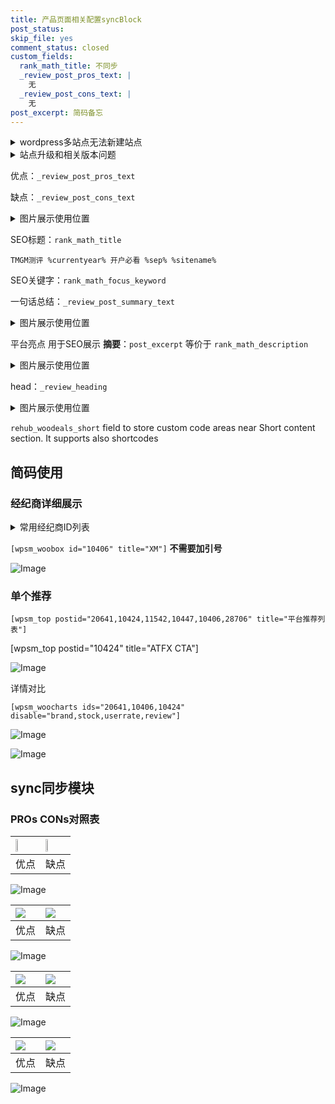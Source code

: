 ```yaml
---
title: 产品页面相关配置syncBlock
post_status: 
skip_file: yes
comment_status: closed
custom_fields:
  rank_math_title: 不同步
  _review_post_pros_text: |
    无
  _review_post_cons_text: |
    无
post_excerpt: 简码备忘
---
```

<details><summary>wordpress多站点无法新建站点</summary>

<li>和报错需要清理cookies一样的原因</li>
<li>wp-config.php里面<code>define( 'SUBDOMAIN_INSTALL', false );//子域名安装</code></li>
<li>新建子站点是用<code>define( 'SUBDOMAIN_INSTALL', true);//子域名安装</code> 完成以后，改成<code>false</code></li>
</details>

<details><summary>站点升级和相关版本问题</summary>

<p>wordpress：5.9.9
woocommerce：7.5.1
出现问题的地方：主题选项里面>><strong>Product layout >>compact style</strong></p>
<p>如何出现没有用过的字段 导致无法保存。先导出配置 然后进行修改，后面再次恢复即可。</p>
<p>出现部分字段无法显示时，需要返回默认布局后，对产品进行保存就好了。</p>
<p></p>
</details>

优点：`_review_post_pros_text`

缺点：`_review_post_cons_text`

<details><summary>图片展示使用位置</summary>

<img src="https://prod-files-secure.s3.us-west-2.amazonaws.com/39ed1227-6d7d-4570-be36-9ccd4a2c4241/f51d3d83-55d4-4bdf-9604-f37ec77ab556/Untitled.png?X-Amz-Algorithm=AWS4-HMAC-SHA256&X-Amz-Content-Sha256=UNSIGNED-PAYLOAD&X-Amz-Credential=ASIAZI2LB4663NKH7IAM%2F20250707%2Fus-west-2%2Fs3%2Faws4_request&X-Amz-Date=20250707T045516Z&X-Amz-Expires=3600&X-Amz-Security-Token=IQoJb3JpZ2luX2VjEGUaCXVzLXdlc3QtMiJHMEUCICmw9csYwe4ElUJKjVqNhDukZRoOcx3RzxhDMl8A0aRMAiEAqFMicbvpwENdE8TbxhJQUaknuG%2FCw8XijkiMJLs7nscq%2FwMIbhAAGgw2Mzc0MjMxODM4MDUiDKbwQn03AWInnVe8gyrcA7B2cTOZlf3EobYaVisZwKMT9HLmyUEtVExaP2dxsUfcovm4n5tgThEzQEon%2Bh%2BXrfDdbyOQG1eCTG3shUe6lcNlx1pdAYwOssC7Ii3iIOiXW3xlquCxJ7NEAcnv1I52zHXpqnhGlkA4G%2BxoMPlr4QVzYZ5UJQmOeikvm2cEciVgriuBDpc6yEHTNWO9T%2FZg3uhvvSdNIprhEu1XZ2DQlPox6hwhx6A02nWgvrjWJ6clN%2B22VOtu%2B5cMNRdiApWaz0DRYN7FYi6oNaFl0YM2Uo95zX9AHtjFmnvDdQMXnHxsgJsOVA38jnMeuaRD7%2FMJ2GQKwQxW%2Fcd3tFN0sx%2FsrYDVlZigcKAfr9glW9SG%2B6tMwN2fMFHRE5smqYNoWcWWJsQxu6IEz1DVLf8JUYktsd23Ny6H%2B9wJDp6qHfOZtKHY9SkGYw%2FZwbcVQUDqZTKH3Cqp3qLH9mTT9gozxgjD0QrTT4DcBWjvLiHPLhG7ELOkU%2FGxQ8XGnXKkrKOeip094lVYbvupbn73VMZnEcvr5N1N9t5WY0xIuAAch6zKO3jQTLK9R%2FCX4D19UnNyx3EL67oFJSXNMpHWRlvbJ8KSxxmO7O4MXFuMSHp%2F7AuhISvB%2BNrkhaTvvEg2sC4CMPibrcMGOqUBgH1IrrWd0MQlkW8dqc4iSLaMBEfo3P7JaMGJBS%2FDFpDdQCcxYzUCXIbUqO0%2FKVwtnH7V66VZ%2FYKXjiGHHcmzffMZMBgrvCk3hmZdvb7i4KdOxHY72ABmF%2FC5fwZzUPW7RKJ03I1LnmTanu9hPyruQmfK15puunuUowFP5d8OShjJS0Cz92rFhsp3Niy7EHwzIy6C7oiTzZsHKKk1vzCCbCLilFcW&X-Amz-Signature=841d1b395a37ffbeaabd9122f433500d8d1747069849e4f066f4f0b9ad85dc42&X-Amz-SignedHeaders=host&x-amz-checksum-mode=ENABLED&x-id=GetObject" alt="Image">
</details>

SEO标题：`rank_math_title`

`TMGM测评 %currentyear% 开户必看 %sep% %sitename%`

SEO关键字：`rank_math_focus_keyword`

一句话总结：`_review_post_summary_text`

<details><summary>图片展示使用位置</summary>

<img src="https://prod-files-secure.s3.us-west-2.amazonaws.com/39ed1227-6d7d-4570-be36-9ccd4a2c4241/4b96a922-296c-4f4e-8630-d1c870cbce01/Untitled.png?X-Amz-Algorithm=AWS4-HMAC-SHA256&X-Amz-Content-Sha256=UNSIGNED-PAYLOAD&X-Amz-Credential=ASIAZI2LB46676ER72LG%2F20250707%2Fus-west-2%2Fs3%2Faws4_request&X-Amz-Date=20250707T045516Z&X-Amz-Expires=3600&X-Amz-Security-Token=IQoJb3JpZ2luX2VjEGUaCXVzLXdlc3QtMiJHMEUCIQDUdCKkKmel18PDGcQHM9Of0rIj3KEfcXOc96TS4UjTIgIgUV%2BsBHToF6af9BsztUrN%2B6qzJbC1hXLby3ZXN5%2B0RUcq%2FwMIbRAAGgw2Mzc0MjMxODM4MDUiDPhpofB97aCaRIbNUSrcA0EkYpHR%2FU9MaH9DL%2BPdrSTFXX6qRf8SEM5q2HIxPO6fs07BlWgpiaI00phTPt3LdJNK%2BKxLnE5FhPn2Tq1cyqgwvvvnju%2BFVE7smsWbE9awWX1QcmiEqvPN3riDRjNy9Q5M5uZiKjCDqMixSLx7f9FWZEZSQLdgDc10IfExu%2BhGcbzYKMFfZJWYCCg7YzqIN3lMPydh%2FBCQTWmQfcavrJDLHRgEUSv8oZo%2F3bfuQ6ifXPpdGkQPtAfbB3LiYobA%2F1Q2ALTjxNv9OeyC6EHvjz3TL2atxfOSE%2FlAy3A2neWxP8orqG5vUDHtTqwzXiaRMBtbJaoqMSm8O6wgfaks%2BJgCBQdFjXAmf3EVe54mcOZESUG9K17F%2Byy3MqMCeWHti0kSVhdmysTzENGsz%2BfN1GdI0XisCMj%2Bdbsm21hhdMmmnKdh4kklCFt8sr%2B0zjIsrbFJmXfsnFZnPfSz2HdgkshdVneOLniFoIPlzvmbQLvHUIwb%2FHEW7lijus25XoyKbc7jCIv0WPLcoPQZkh%2F6B270IdmYN8Vtu4fXi09%2B1u2XFnh4x92WI04LGV0tX%2FkPpecqHNbZF0PdFUmoMP%2B7O5wgNmG2GhBwqCiYIK151d1IUUYgXzwfaqS2uMt0ML2WrcMGOqUB0FOR0mmyjoBFAmQsBdxkSNV7%2BaHhZkAYGKulyo8GQQb2xTq1R8w8cfJDMvv%2BgZT%2BxKJHYwpTEpALSJIxXyMv5WeVD59jXPxc3GC4oeaE6OEpQ%2BKNhqUaW1prncL4juSsdpjzhRZEajsUaC%2FbxDCH7aWISsHx1HVFNLmojnavdRwHFypsgt7u%2F3i3ABYINIXkB%2BUM7wN54d7vdOJLzf756XZ5dUOJ&X-Amz-Signature=e77d48b656274dcc882c06bbabbe4650ea53eeed6f99758d45933e07870b1f50&X-Amz-SignedHeaders=host&x-amz-checksum-mode=ENABLED&x-id=GetObject" alt="Image">
</details>

平台亮点 用于SEO展示 **摘要**：`post_excerpt`  等价于 `rank_math_description`

<details><summary>图片展示使用位置</summary>

<img src="https://prod-files-secure.s3.us-west-2.amazonaws.com/39ed1227-6d7d-4570-be36-9ccd4a2c4241/1ee11f63-b60a-4dfe-a7a7-d58ff23b5d88/Untitled.png?X-Amz-Algorithm=AWS4-HMAC-SHA256&X-Amz-Content-Sha256=UNSIGNED-PAYLOAD&X-Amz-Credential=ASIAZI2LB46664AC4XNC%2F20250707%2Fus-west-2%2Fs3%2Faws4_request&X-Amz-Date=20250707T045517Z&X-Amz-Expires=3600&X-Amz-Security-Token=IQoJb3JpZ2luX2VjEGQaCXVzLXdlc3QtMiJHMEUCIQCbXaEcC%2BALjgcUYc09JQfhcvpYwD8g6iQiGIrln46iRQIgcNQKWxvnMW7nqrkBsKSDGT18OKUhyHJEZb2%2B8f%2FM2yUq%2FwMIbRAAGgw2Mzc0MjMxODM4MDUiDIXraXAQePMQEbdzsircA5hSWK1sXOcaF8gReFu4DjVUL4wW8sjDpny%2FpDJmsVZLteWvcTW3IJ2TLUEh4R0p1tJOhRtcK0FCIDEGaEu346JT5G5W9jRxyAXN0kFRBcapjyAlzPffxqUG%2B2veUvBkF8THC3t%2B64bTSe%2Bt4axWcGD2JHAnHVHnEmUAkip32NcuDTLwQyP7dw3rbC67b%2BuV7Hnsc3SCpajAqroHyPHronrPm1VPzsRdMSpneOGRkqIC4dKHKU42hwASYEBubO48o%2BYh9Z2pFLR13c89%2Bwe5edBZfvl%2Fiv8EMmoy5ARapEoteLH9gAqJvlsk3q5dJpG5STI6RTFbU7Pa1EZmnJ77rsgr7qtIz9NOIdISTOSTC15f5nIEkoRDNRjV418rM22b3Oz8Wd29qOdifAQ1va6JjWQycwhFxHeKVr%2BYkNhSrdsPBr0XfTeM5Jx7%2BGD18Ip5AqXON3GD8oUuBnt9aTd0pKOD%2Fn7oXHLqKnq0txPk%2BithgcZc7s8f%2BKlr6t6p2FN6CrD5dIa1aFI3DNrgZyPXAOSprJgW%2FrZe83M3iouc8jziM7AlOzWVibcqLc3xGcc6yg8ZIyMIZA2Cjgm%2BVmbIZlcN4bW2ffSqtjnMabfciikr2OCENaiJVdOWcsdvMPOOrcMGOqUBxb4JmRQNUdECyowaxW9e0Eh7ENK0SwOPtt%2BgSgNPDidn1MLZ1Rr6hH6N2graG2ENmk1EngNsbTw5hGI71n0h0huDdYEXw8PeyCpGVvp%2BZ7yFK2hDjRxV%2BOX%2F0wfDeC2n2AUHifuSslnizRIm1My%2FWuYjcIKnHziYVI0f0ufcvXGnwpjLAUvVBTaWfCtTtvF8h4HNWA3hTQ03z%2BsPkUpU5FIUe5I%2B&X-Amz-Signature=f1b84fd48852a93114817a4ca1451f9132a3a617d3c8429d811e7a331e845c1a&X-Amz-SignedHeaders=host&x-amz-checksum-mode=ENABLED&x-id=GetObject" alt="Image">
<img src="https://prod-files-secure.s3.us-west-2.amazonaws.com/39ed1227-6d7d-4570-be36-9ccd4a2c4241/ad4118b5-78d8-4fbe-801e-3b29b5d99c01/Untitled.png?X-Amz-Algorithm=AWS4-HMAC-SHA256&X-Amz-Content-Sha256=UNSIGNED-PAYLOAD&X-Amz-Credential=ASIAZI2LB46664AC4XNC%2F20250707%2Fus-west-2%2Fs3%2Faws4_request&X-Amz-Date=20250707T045517Z&X-Amz-Expires=3600&X-Amz-Security-Token=IQoJb3JpZ2luX2VjEGQaCXVzLXdlc3QtMiJHMEUCIQCbXaEcC%2BALjgcUYc09JQfhcvpYwD8g6iQiGIrln46iRQIgcNQKWxvnMW7nqrkBsKSDGT18OKUhyHJEZb2%2B8f%2FM2yUq%2FwMIbRAAGgw2Mzc0MjMxODM4MDUiDIXraXAQePMQEbdzsircA5hSWK1sXOcaF8gReFu4DjVUL4wW8sjDpny%2FpDJmsVZLteWvcTW3IJ2TLUEh4R0p1tJOhRtcK0FCIDEGaEu346JT5G5W9jRxyAXN0kFRBcapjyAlzPffxqUG%2B2veUvBkF8THC3t%2B64bTSe%2Bt4axWcGD2JHAnHVHnEmUAkip32NcuDTLwQyP7dw3rbC67b%2BuV7Hnsc3SCpajAqroHyPHronrPm1VPzsRdMSpneOGRkqIC4dKHKU42hwASYEBubO48o%2BYh9Z2pFLR13c89%2Bwe5edBZfvl%2Fiv8EMmoy5ARapEoteLH9gAqJvlsk3q5dJpG5STI6RTFbU7Pa1EZmnJ77rsgr7qtIz9NOIdISTOSTC15f5nIEkoRDNRjV418rM22b3Oz8Wd29qOdifAQ1va6JjWQycwhFxHeKVr%2BYkNhSrdsPBr0XfTeM5Jx7%2BGD18Ip5AqXON3GD8oUuBnt9aTd0pKOD%2Fn7oXHLqKnq0txPk%2BithgcZc7s8f%2BKlr6t6p2FN6CrD5dIa1aFI3DNrgZyPXAOSprJgW%2FrZe83M3iouc8jziM7AlOzWVibcqLc3xGcc6yg8ZIyMIZA2Cjgm%2BVmbIZlcN4bW2ffSqtjnMabfciikr2OCENaiJVdOWcsdvMPOOrcMGOqUBxb4JmRQNUdECyowaxW9e0Eh7ENK0SwOPtt%2BgSgNPDidn1MLZ1Rr6hH6N2graG2ENmk1EngNsbTw5hGI71n0h0huDdYEXw8PeyCpGVvp%2BZ7yFK2hDjRxV%2BOX%2F0wfDeC2n2AUHifuSslnizRIm1My%2FWuYjcIKnHziYVI0f0ufcvXGnwpjLAUvVBTaWfCtTtvF8h4HNWA3hTQ03z%2BsPkUpU5FIUe5I%2B&X-Amz-Signature=4fe345758b3a43c4b81229558d2fec065f7cbcb8bd81ca58b13907b45c0f57ce&X-Amz-SignedHeaders=host&x-amz-checksum-mode=ENABLED&x-id=GetObject" alt="Image">
<img src="https://prod-files-secure.s3.us-west-2.amazonaws.com/39ed1227-6d7d-4570-be36-9ccd4a2c4241/a38cf7c9-a79c-4b64-9e94-13589fe0758b/Untitled.png?X-Amz-Algorithm=AWS4-HMAC-SHA256&X-Amz-Content-Sha256=UNSIGNED-PAYLOAD&X-Amz-Credential=ASIAZI2LB46664AC4XNC%2F20250707%2Fus-west-2%2Fs3%2Faws4_request&X-Amz-Date=20250707T045517Z&X-Amz-Expires=3600&X-Amz-Security-Token=IQoJb3JpZ2luX2VjEGQaCXVzLXdlc3QtMiJHMEUCIQCbXaEcC%2BALjgcUYc09JQfhcvpYwD8g6iQiGIrln46iRQIgcNQKWxvnMW7nqrkBsKSDGT18OKUhyHJEZb2%2B8f%2FM2yUq%2FwMIbRAAGgw2Mzc0MjMxODM4MDUiDIXraXAQePMQEbdzsircA5hSWK1sXOcaF8gReFu4DjVUL4wW8sjDpny%2FpDJmsVZLteWvcTW3IJ2TLUEh4R0p1tJOhRtcK0FCIDEGaEu346JT5G5W9jRxyAXN0kFRBcapjyAlzPffxqUG%2B2veUvBkF8THC3t%2B64bTSe%2Bt4axWcGD2JHAnHVHnEmUAkip32NcuDTLwQyP7dw3rbC67b%2BuV7Hnsc3SCpajAqroHyPHronrPm1VPzsRdMSpneOGRkqIC4dKHKU42hwASYEBubO48o%2BYh9Z2pFLR13c89%2Bwe5edBZfvl%2Fiv8EMmoy5ARapEoteLH9gAqJvlsk3q5dJpG5STI6RTFbU7Pa1EZmnJ77rsgr7qtIz9NOIdISTOSTC15f5nIEkoRDNRjV418rM22b3Oz8Wd29qOdifAQ1va6JjWQycwhFxHeKVr%2BYkNhSrdsPBr0XfTeM5Jx7%2BGD18Ip5AqXON3GD8oUuBnt9aTd0pKOD%2Fn7oXHLqKnq0txPk%2BithgcZc7s8f%2BKlr6t6p2FN6CrD5dIa1aFI3DNrgZyPXAOSprJgW%2FrZe83M3iouc8jziM7AlOzWVibcqLc3xGcc6yg8ZIyMIZA2Cjgm%2BVmbIZlcN4bW2ffSqtjnMabfciikr2OCENaiJVdOWcsdvMPOOrcMGOqUBxb4JmRQNUdECyowaxW9e0Eh7ENK0SwOPtt%2BgSgNPDidn1MLZ1Rr6hH6N2graG2ENmk1EngNsbTw5hGI71n0h0huDdYEXw8PeyCpGVvp%2BZ7yFK2hDjRxV%2BOX%2F0wfDeC2n2AUHifuSslnizRIm1My%2FWuYjcIKnHziYVI0f0ufcvXGnwpjLAUvVBTaWfCtTtvF8h4HNWA3hTQ03z%2BsPkUpU5FIUe5I%2B&X-Amz-Signature=4d8910c080691b7e8f5dbbd6305cc118f554ad66d0d53efce03ec1c6d060867c&X-Amz-SignedHeaders=host&x-amz-checksum-mode=ENABLED&x-id=GetObject" alt="Image">
<img src="https://prod-files-secure.s3.us-west-2.amazonaws.com/39ed1227-6d7d-4570-be36-9ccd4a2c4241/7da6fc1e-d2ac-42ae-8c75-cb5749aa18f6/Untitled.png?X-Amz-Algorithm=AWS4-HMAC-SHA256&X-Amz-Content-Sha256=UNSIGNED-PAYLOAD&X-Amz-Credential=ASIAZI2LB46664AC4XNC%2F20250707%2Fus-west-2%2Fs3%2Faws4_request&X-Amz-Date=20250707T045517Z&X-Amz-Expires=3600&X-Amz-Security-Token=IQoJb3JpZ2luX2VjEGQaCXVzLXdlc3QtMiJHMEUCIQCbXaEcC%2BALjgcUYc09JQfhcvpYwD8g6iQiGIrln46iRQIgcNQKWxvnMW7nqrkBsKSDGT18OKUhyHJEZb2%2B8f%2FM2yUq%2FwMIbRAAGgw2Mzc0MjMxODM4MDUiDIXraXAQePMQEbdzsircA5hSWK1sXOcaF8gReFu4DjVUL4wW8sjDpny%2FpDJmsVZLteWvcTW3IJ2TLUEh4R0p1tJOhRtcK0FCIDEGaEu346JT5G5W9jRxyAXN0kFRBcapjyAlzPffxqUG%2B2veUvBkF8THC3t%2B64bTSe%2Bt4axWcGD2JHAnHVHnEmUAkip32NcuDTLwQyP7dw3rbC67b%2BuV7Hnsc3SCpajAqroHyPHronrPm1VPzsRdMSpneOGRkqIC4dKHKU42hwASYEBubO48o%2BYh9Z2pFLR13c89%2Bwe5edBZfvl%2Fiv8EMmoy5ARapEoteLH9gAqJvlsk3q5dJpG5STI6RTFbU7Pa1EZmnJ77rsgr7qtIz9NOIdISTOSTC15f5nIEkoRDNRjV418rM22b3Oz8Wd29qOdifAQ1va6JjWQycwhFxHeKVr%2BYkNhSrdsPBr0XfTeM5Jx7%2BGD18Ip5AqXON3GD8oUuBnt9aTd0pKOD%2Fn7oXHLqKnq0txPk%2BithgcZc7s8f%2BKlr6t6p2FN6CrD5dIa1aFI3DNrgZyPXAOSprJgW%2FrZe83M3iouc8jziM7AlOzWVibcqLc3xGcc6yg8ZIyMIZA2Cjgm%2BVmbIZlcN4bW2ffSqtjnMabfciikr2OCENaiJVdOWcsdvMPOOrcMGOqUBxb4JmRQNUdECyowaxW9e0Eh7ENK0SwOPtt%2BgSgNPDidn1MLZ1Rr6hH6N2graG2ENmk1EngNsbTw5hGI71n0h0huDdYEXw8PeyCpGVvp%2BZ7yFK2hDjRxV%2BOX%2F0wfDeC2n2AUHifuSslnizRIm1My%2FWuYjcIKnHziYVI0f0ufcvXGnwpjLAUvVBTaWfCtTtvF8h4HNWA3hTQ03z%2BsPkUpU5FIUe5I%2B&X-Amz-Signature=5b10f8f4c4c42227fd75791ec53b212f48cba73ffffa512237039016c81c356d&X-Amz-SignedHeaders=host&x-amz-checksum-mode=ENABLED&x-id=GetObject" alt="Image">
<img src="https://prod-files-secure.s3.us-west-2.amazonaws.com/39ed1227-6d7d-4570-be36-9ccd4a2c4241/7e97f40a-eaee-47f5-b2f9-475f96808fa7/Untitled.png?X-Amz-Algorithm=AWS4-HMAC-SHA256&X-Amz-Content-Sha256=UNSIGNED-PAYLOAD&X-Amz-Credential=ASIAZI2LB46664AC4XNC%2F20250707%2Fus-west-2%2Fs3%2Faws4_request&X-Amz-Date=20250707T045517Z&X-Amz-Expires=3600&X-Amz-Security-Token=IQoJb3JpZ2luX2VjEGQaCXVzLXdlc3QtMiJHMEUCIQCbXaEcC%2BALjgcUYc09JQfhcvpYwD8g6iQiGIrln46iRQIgcNQKWxvnMW7nqrkBsKSDGT18OKUhyHJEZb2%2B8f%2FM2yUq%2FwMIbRAAGgw2Mzc0MjMxODM4MDUiDIXraXAQePMQEbdzsircA5hSWK1sXOcaF8gReFu4DjVUL4wW8sjDpny%2FpDJmsVZLteWvcTW3IJ2TLUEh4R0p1tJOhRtcK0FCIDEGaEu346JT5G5W9jRxyAXN0kFRBcapjyAlzPffxqUG%2B2veUvBkF8THC3t%2B64bTSe%2Bt4axWcGD2JHAnHVHnEmUAkip32NcuDTLwQyP7dw3rbC67b%2BuV7Hnsc3SCpajAqroHyPHronrPm1VPzsRdMSpneOGRkqIC4dKHKU42hwASYEBubO48o%2BYh9Z2pFLR13c89%2Bwe5edBZfvl%2Fiv8EMmoy5ARapEoteLH9gAqJvlsk3q5dJpG5STI6RTFbU7Pa1EZmnJ77rsgr7qtIz9NOIdISTOSTC15f5nIEkoRDNRjV418rM22b3Oz8Wd29qOdifAQ1va6JjWQycwhFxHeKVr%2BYkNhSrdsPBr0XfTeM5Jx7%2BGD18Ip5AqXON3GD8oUuBnt9aTd0pKOD%2Fn7oXHLqKnq0txPk%2BithgcZc7s8f%2BKlr6t6p2FN6CrD5dIa1aFI3DNrgZyPXAOSprJgW%2FrZe83M3iouc8jziM7AlOzWVibcqLc3xGcc6yg8ZIyMIZA2Cjgm%2BVmbIZlcN4bW2ffSqtjnMabfciikr2OCENaiJVdOWcsdvMPOOrcMGOqUBxb4JmRQNUdECyowaxW9e0Eh7ENK0SwOPtt%2BgSgNPDidn1MLZ1Rr6hH6N2graG2ENmk1EngNsbTw5hGI71n0h0huDdYEXw8PeyCpGVvp%2BZ7yFK2hDjRxV%2BOX%2F0wfDeC2n2AUHifuSslnizRIm1My%2FWuYjcIKnHziYVI0f0ufcvXGnwpjLAUvVBTaWfCtTtvF8h4HNWA3hTQ03z%2BsPkUpU5FIUe5I%2B&X-Amz-Signature=53ec59087374b0be493f19e4d70b853e0aca08b31669dffc1b9ebc3c7799fb40&X-Amz-SignedHeaders=host&x-amz-checksum-mode=ENABLED&x-id=GetObject" alt="Image">
</details>

head：`_review_heading`

<details><summary>图片展示使用位置</summary>

<img src="https://prod-files-secure.s3.us-west-2.amazonaws.com/39ed1227-6d7d-4570-be36-9ccd4a2c4241/3a4650ad-9887-415c-889a-edd51fa54f27/Untitled.png?X-Amz-Algorithm=AWS4-HMAC-SHA256&X-Amz-Content-Sha256=UNSIGNED-PAYLOAD&X-Amz-Credential=ASIAZI2LB46666XSXPWL%2F20250707%2Fus-west-2%2Fs3%2Faws4_request&X-Amz-Date=20250707T045518Z&X-Amz-Expires=3600&X-Amz-Security-Token=IQoJb3JpZ2luX2VjEF8aCXVzLXdlc3QtMiJGMEQCIAFcGf1BfCIODIaZ99bYwQrTTeDXCe9OZj7QzrbjZOYdAiAfuBTiH9qzTFK04UBFm%2BE3pleGNm3SS8Xu9CCIfikJKyr%2FAwhoEAAaDDYzNzQyMzE4MzgwNSIMRcDPiB%2FCMD9PNrEbKtwDaNX6Vk8RMB%2F8f4fcxPSz0wiFit9kVV8iAQopyfocUNJtkG%2BxP36pr5H2GbIatJLPl3t1MSCu2NtJZBdA8AQLw3krOGenx4lAprm2JhWA3%2FQojqJ5%2F%2F33R6zds1eE0uigRt6S3A7aaitGFKgLzeTPz8e9LmraJPPgxpr6omqycc5VL50qgV84H0ap%2Fz0CVS9b%2FO%2BcTYHyjiiSWrW703rjEgr7TiMtPJ7URQ%2BhhcZCk2pCWJWG1oatc0YFNxrGMe3MZWniYxOiJrSCAHSZmHixIW8JvO%2BsAwdyKjqYnCPfEX%2ByVDXG56d7iLrCwbxUo7T03Wo58EZRrjdFyValdsox8WkVwVtzYaU4Gn0KqchEakT0bbOp%2BH%2B8CVGBcjveRUsr8q1xadyuFn4x7LRf6%2F3owahLuSyRBY1vnynsYrL449%2BMr5b8ya5bIt1gmS15v59SHJFUrlgwsuYOo0PWE%2Bb3sawATcGRg9GDss3xLKvQSGKZy8sEzK9P%2ByJ4%2FOSj%2B5nonWJnzoZkG%2FaIwKf9%2BXO3%2BunGeLjWJiV8lrhHlFWUAdJRLrE%2BPv1Nl%2FqC5vYTleGHIShfjalm309%2FaAMSzMf1Rb3k0WrwPNzSHZJlIueG7L97PHTLvtNxVpkW3U4wmICswwY6pgEnDkhPMwtchWFgUvh2ocA78qY1yzbc58LV1J3kgKgfS4E7QZ102esfnt7BiA2VXZ2%2B4l7ZwX2Lh8l%2FcFR0xheNCJdvgD435NBvFGEqSKoYPn5JCYZ85v566hJpm7HijQL7mdD3C2tDpcYDCMDIFtuAfx8roy9v%2Bq9fIpnI5L5UJSBeLq2b16BB4PrtiuPrBgQ6vYf4QUMPrjiZ9aoooBY%2BsEMow8NC&X-Amz-Signature=4480e6971ba3154182796c91321dc2ad0a72fc1552b384ce5fc36ee882cb9100&X-Amz-SignedHeaders=host&x-amz-checksum-mode=ENABLED&x-id=GetObject" alt="Image">
</details>

`rehub_woodeals_short`	field to store custom code areas near Short content section. It supports also shortcodes



## 简码使用

### 经纪商详细展示

<details><summary>常用经纪商ID列表</summary>

<pre><code class="php">嘉盛 ===> 20641  [wpsm_woobox id="20641" title="嘉盛"]
易信easymarkets ===> 11542  [wpsm_woobox id="11542" title="易信easymarkets"]
ATFX外汇 ===> 10424  [wpsm_woobox id="10424" title="ATFX"]
XM ===> 10406  [wpsm_woobox id="10406" title="XM"]
TMGM ===> 29622  [wpsm_woobox id="29622" title="TMGM"]
HYCM ===> 10447  [wpsm_woobox id="10447" title="HYCM"]
fpmarkets澳福外汇 ===> 20639  [wpsm_woobox id="20639" title="fpmarkets澳福外汇"]</code></pre>
</details>

`[wpsm_woobox id="10406" title="XM"]` **不需要加引号**

![Image](https://prod-files-secure.s3.us-west-2.amazonaws.com/39ed1227-6d7d-4570-be36-9ccd4a2c4241/4f898f9d-0fa7-4e43-acd3-ac6bc7be575a/Untitled.png?X-Amz-Algorithm=AWS4-HMAC-SHA256&X-Amz-Content-Sha256=UNSIGNED-PAYLOAD&X-Amz-Credential=ASIAZI2LB4662T2KQT6M%2F20250707%2Fus-west-2%2Fs3%2Faws4_request&X-Amz-Date=20250707T045515Z&X-Amz-Expires=3600&X-Amz-Security-Token=IQoJb3JpZ2luX2VjEGUaCXVzLXdlc3QtMiJGMEQCIHcpHJ5t35db85Zb9H%2B4EvaPWtQUbuoCfYhERl0%2BLr2zAiAwKEf0AOapZ0QzPvWjCeEnGaWD0G9bLg6lBcI0vkpgnyr%2FAwhuEAAaDDYzNzQyMzE4MzgwNSIMzWeEIwEcX2%2B8z2%2FEKtwDRfNmWlTHY0Leepw0gZzKMMyeWIKJ70w0qVi%2FDcAR6QOVFH5tDCVReOxsqK9mnAjuDrarE%2FLozHKKwILYqiZoMQmFvpb54NxubFl9TNCagdz5Tu9cgsz9IF8f02JItbml7a1EmsE1OnKB3p1ayjAiWnNhrdaHNgHGOzT7ILH5wqIlnpYKeAagClYd%2Ba1OsJhAZEOSYXD348xtyb0s2mjw5Z3St7eovm7ROSC%2Fguv%2BnSw1%2F4j2QyU2%2BBh%2FihMbem%2F2KsGH0TCqEx5PAp3pkzD%2BnmkT0%2FDCDUwuuBlXqN3dXWWag7byMNGfdZQcMMEUDKWtGurw31rIbquTfHM3cVC8JQyeIXsSyf2UpAF02vM6MbjBKNThABA6ZnkQPblvvWwvZsGitdcqZf3Xtbx40V4HJkQ864dB3kMIku6T8tw0kmakaxTokujPRQlTkHPegD%2FrBz3z7moCmfPv0CaMYDDdmFo9Wd2Z2v200hpjEfjy0rqN2%2FP2pXdPRU4fVgCrd7PQHrVHUcSxESNHqoBEs5dLfiVekPk0iB7ntTDq2%2FGNXdoZBAr8vWELTz7YrpEI7rPJSnn6fD9UHlBKqPqqHtRNFcgfBtKvjuA4XsDPUUjVXbRYHRQFxFj2%2FqCVQnQw4JqtwwY6pgGMsoXKU4j2DMvmVP51V9bzJyl3jXE3Ch2wSnisJ3iAqXorE%2B4DaF1jCqAylysTHbbiM%2FlEHH9CB66tsbpbWOjQ0Phamk3qoArlnQajIMHZD%2FhBR92v%2B65hJAt651IYyfX2nT8zIVNPQWw0v%2FIIqhxIrc3KmmlQudLgEpP8ccjp0P5x0%2BtY1D1vv1l65kcmGLpmlcCw02oJsP2C4jLVBaTNsoWQB2Nz&X-Amz-Signature=166118ccbf6ddfcfcb9cd9a52f90507b7b90d75ad85a939c9953082511b12d79&X-Amz-SignedHeaders=host&x-amz-checksum-mode=ENABLED&x-id=GetObject)

### 单个推荐
`[wpsm_top postid="20641,10424,11542,10447,10406,28706" title="平台推荐列表"]`

[wpsm_top postid="10424" title="ATFX CTA"]

![Image](https://prod-files-secure.s3.us-west-2.amazonaws.com/39ed1227-6d7d-4570-be36-9ccd4a2c4241/5ac620dc-51a8-48b6-b55d-91f47299193c/Untitled.png?X-Amz-Algorithm=AWS4-HMAC-SHA256&X-Amz-Content-Sha256=UNSIGNED-PAYLOAD&X-Amz-Credential=ASIAZI2LB4662T2KQT6M%2F20250707%2Fus-west-2%2Fs3%2Faws4_request&X-Amz-Date=20250707T045515Z&X-Amz-Expires=3600&X-Amz-Security-Token=IQoJb3JpZ2luX2VjEGUaCXVzLXdlc3QtMiJGMEQCIHcpHJ5t35db85Zb9H%2B4EvaPWtQUbuoCfYhERl0%2BLr2zAiAwKEf0AOapZ0QzPvWjCeEnGaWD0G9bLg6lBcI0vkpgnyr%2FAwhuEAAaDDYzNzQyMzE4MzgwNSIMzWeEIwEcX2%2B8z2%2FEKtwDRfNmWlTHY0Leepw0gZzKMMyeWIKJ70w0qVi%2FDcAR6QOVFH5tDCVReOxsqK9mnAjuDrarE%2FLozHKKwILYqiZoMQmFvpb54NxubFl9TNCagdz5Tu9cgsz9IF8f02JItbml7a1EmsE1OnKB3p1ayjAiWnNhrdaHNgHGOzT7ILH5wqIlnpYKeAagClYd%2Ba1OsJhAZEOSYXD348xtyb0s2mjw5Z3St7eovm7ROSC%2Fguv%2BnSw1%2F4j2QyU2%2BBh%2FihMbem%2F2KsGH0TCqEx5PAp3pkzD%2BnmkT0%2FDCDUwuuBlXqN3dXWWag7byMNGfdZQcMMEUDKWtGurw31rIbquTfHM3cVC8JQyeIXsSyf2UpAF02vM6MbjBKNThABA6ZnkQPblvvWwvZsGitdcqZf3Xtbx40V4HJkQ864dB3kMIku6T8tw0kmakaxTokujPRQlTkHPegD%2FrBz3z7moCmfPv0CaMYDDdmFo9Wd2Z2v200hpjEfjy0rqN2%2FP2pXdPRU4fVgCrd7PQHrVHUcSxESNHqoBEs5dLfiVekPk0iB7ntTDq2%2FGNXdoZBAr8vWELTz7YrpEI7rPJSnn6fD9UHlBKqPqqHtRNFcgfBtKvjuA4XsDPUUjVXbRYHRQFxFj2%2FqCVQnQw4JqtwwY6pgGMsoXKU4j2DMvmVP51V9bzJyl3jXE3Ch2wSnisJ3iAqXorE%2B4DaF1jCqAylysTHbbiM%2FlEHH9CB66tsbpbWOjQ0Phamk3qoArlnQajIMHZD%2FhBR92v%2B65hJAt651IYyfX2nT8zIVNPQWw0v%2FIIqhxIrc3KmmlQudLgEpP8ccjp0P5x0%2BtY1D1vv1l65kcmGLpmlcCw02oJsP2C4jLVBaTNsoWQB2Nz&X-Amz-Signature=520c96a160ffb3deb8a501f0e33fefa953cd46ea87f20be35efb9c9688e51734&X-Amz-SignedHeaders=host&x-amz-checksum-mode=ENABLED&x-id=GetObject)

详情对比

`[wpsm_woocharts ids="20641,10406,10424" disable="brand,stock,userrate,review"]`

![Image](https://prod-files-secure.s3.us-west-2.amazonaws.com/39ed1227-6d7d-4570-be36-9ccd4a2c4241/bf3ba45f-b9f3-4295-8aef-b4a495fd25f4/Untitled.png?X-Amz-Algorithm=AWS4-HMAC-SHA256&X-Amz-Content-Sha256=UNSIGNED-PAYLOAD&X-Amz-Credential=ASIAZI2LB4662T2KQT6M%2F20250707%2Fus-west-2%2Fs3%2Faws4_request&X-Amz-Date=20250707T045515Z&X-Amz-Expires=3600&X-Amz-Security-Token=IQoJb3JpZ2luX2VjEGUaCXVzLXdlc3QtMiJGMEQCIHcpHJ5t35db85Zb9H%2B4EvaPWtQUbuoCfYhERl0%2BLr2zAiAwKEf0AOapZ0QzPvWjCeEnGaWD0G9bLg6lBcI0vkpgnyr%2FAwhuEAAaDDYzNzQyMzE4MzgwNSIMzWeEIwEcX2%2B8z2%2FEKtwDRfNmWlTHY0Leepw0gZzKMMyeWIKJ70w0qVi%2FDcAR6QOVFH5tDCVReOxsqK9mnAjuDrarE%2FLozHKKwILYqiZoMQmFvpb54NxubFl9TNCagdz5Tu9cgsz9IF8f02JItbml7a1EmsE1OnKB3p1ayjAiWnNhrdaHNgHGOzT7ILH5wqIlnpYKeAagClYd%2Ba1OsJhAZEOSYXD348xtyb0s2mjw5Z3St7eovm7ROSC%2Fguv%2BnSw1%2F4j2QyU2%2BBh%2FihMbem%2F2KsGH0TCqEx5PAp3pkzD%2BnmkT0%2FDCDUwuuBlXqN3dXWWag7byMNGfdZQcMMEUDKWtGurw31rIbquTfHM3cVC8JQyeIXsSyf2UpAF02vM6MbjBKNThABA6ZnkQPblvvWwvZsGitdcqZf3Xtbx40V4HJkQ864dB3kMIku6T8tw0kmakaxTokujPRQlTkHPegD%2FrBz3z7moCmfPv0CaMYDDdmFo9Wd2Z2v200hpjEfjy0rqN2%2FP2pXdPRU4fVgCrd7PQHrVHUcSxESNHqoBEs5dLfiVekPk0iB7ntTDq2%2FGNXdoZBAr8vWELTz7YrpEI7rPJSnn6fD9UHlBKqPqqHtRNFcgfBtKvjuA4XsDPUUjVXbRYHRQFxFj2%2FqCVQnQw4JqtwwY6pgGMsoXKU4j2DMvmVP51V9bzJyl3jXE3Ch2wSnisJ3iAqXorE%2B4DaF1jCqAylysTHbbiM%2FlEHH9CB66tsbpbWOjQ0Phamk3qoArlnQajIMHZD%2FhBR92v%2B65hJAt651IYyfX2nT8zIVNPQWw0v%2FIIqhxIrc3KmmlQudLgEpP8ccjp0P5x0%2BtY1D1vv1l65kcmGLpmlcCw02oJsP2C4jLVBaTNsoWQB2Nz&X-Amz-Signature=e63186b2070d2c183d9f89ad9e3134ec367574af718051c3f96dc0657d5a75db&X-Amz-SignedHeaders=host&x-amz-checksum-mode=ENABLED&x-id=GetObject)

![Image](https://prod-files-secure.s3.us-west-2.amazonaws.com/39ed1227-6d7d-4570-be36-9ccd4a2c4241/30bc56ef-f383-4b48-9768-2ebc9e436ec0/Untitled.png?X-Amz-Algorithm=AWS4-HMAC-SHA256&X-Amz-Content-Sha256=UNSIGNED-PAYLOAD&X-Amz-Credential=ASIAZI2LB4662T2KQT6M%2F20250707%2Fus-west-2%2Fs3%2Faws4_request&X-Amz-Date=20250707T045515Z&X-Amz-Expires=3600&X-Amz-Security-Token=IQoJb3JpZ2luX2VjEGUaCXVzLXdlc3QtMiJGMEQCIHcpHJ5t35db85Zb9H%2B4EvaPWtQUbuoCfYhERl0%2BLr2zAiAwKEf0AOapZ0QzPvWjCeEnGaWD0G9bLg6lBcI0vkpgnyr%2FAwhuEAAaDDYzNzQyMzE4MzgwNSIMzWeEIwEcX2%2B8z2%2FEKtwDRfNmWlTHY0Leepw0gZzKMMyeWIKJ70w0qVi%2FDcAR6QOVFH5tDCVReOxsqK9mnAjuDrarE%2FLozHKKwILYqiZoMQmFvpb54NxubFl9TNCagdz5Tu9cgsz9IF8f02JItbml7a1EmsE1OnKB3p1ayjAiWnNhrdaHNgHGOzT7ILH5wqIlnpYKeAagClYd%2Ba1OsJhAZEOSYXD348xtyb0s2mjw5Z3St7eovm7ROSC%2Fguv%2BnSw1%2F4j2QyU2%2BBh%2FihMbem%2F2KsGH0TCqEx5PAp3pkzD%2BnmkT0%2FDCDUwuuBlXqN3dXWWag7byMNGfdZQcMMEUDKWtGurw31rIbquTfHM3cVC8JQyeIXsSyf2UpAF02vM6MbjBKNThABA6ZnkQPblvvWwvZsGitdcqZf3Xtbx40V4HJkQ864dB3kMIku6T8tw0kmakaxTokujPRQlTkHPegD%2FrBz3z7moCmfPv0CaMYDDdmFo9Wd2Z2v200hpjEfjy0rqN2%2FP2pXdPRU4fVgCrd7PQHrVHUcSxESNHqoBEs5dLfiVekPk0iB7ntTDq2%2FGNXdoZBAr8vWELTz7YrpEI7rPJSnn6fD9UHlBKqPqqHtRNFcgfBtKvjuA4XsDPUUjVXbRYHRQFxFj2%2FqCVQnQw4JqtwwY6pgGMsoXKU4j2DMvmVP51V9bzJyl3jXE3Ch2wSnisJ3iAqXorE%2B4DaF1jCqAylysTHbbiM%2FlEHH9CB66tsbpbWOjQ0Phamk3qoArlnQajIMHZD%2FhBR92v%2B65hJAt651IYyfX2nT8zIVNPQWw0v%2FIIqhxIrc3KmmlQudLgEpP8ccjp0P5x0%2BtY1D1vv1l65kcmGLpmlcCw02oJsP2C4jLVBaTNsoWQB2Nz&X-Amz-Signature=fd04cd6919e73e983c4021874ea7e239fe1175207001ef322521d1b2778c82b5&X-Amz-SignedHeaders=host&x-amz-checksum-mode=ENABLED&x-id=GetObject)

## sync同步模块

### PROs CONs对照表

| <img src="https://cdn.ifttt.fun/gh/jarlin8/OSS@main/icons/customize/pros.svg" height="auto" width="37.3%"> | <img src="https://cdn.ifttt.fun/gh/jarlin8/OSS@main/icons/customize/cons.svg" height="auto" width="28.8%"> |
| :--- | :--- |
| 优点 | 缺点 |

![Image](https://prod-files-secure.s3.us-west-2.amazonaws.com/39ed1227-6d7d-4570-be36-9ccd4a2c4241/8742b755-dfb5-4004-9a5f-d6e561664bd8/Untitled.png?X-Amz-Algorithm=AWS4-HMAC-SHA256&X-Amz-Content-Sha256=UNSIGNED-PAYLOAD&X-Amz-Credential=ASIAZI2LB4662T2KQT6M%2F20250707%2Fus-west-2%2Fs3%2Faws4_request&X-Amz-Date=20250707T045515Z&X-Amz-Expires=3600&X-Amz-Security-Token=IQoJb3JpZ2luX2VjEGUaCXVzLXdlc3QtMiJGMEQCIHcpHJ5t35db85Zb9H%2B4EvaPWtQUbuoCfYhERl0%2BLr2zAiAwKEf0AOapZ0QzPvWjCeEnGaWD0G9bLg6lBcI0vkpgnyr%2FAwhuEAAaDDYzNzQyMzE4MzgwNSIMzWeEIwEcX2%2B8z2%2FEKtwDRfNmWlTHY0Leepw0gZzKMMyeWIKJ70w0qVi%2FDcAR6QOVFH5tDCVReOxsqK9mnAjuDrarE%2FLozHKKwILYqiZoMQmFvpb54NxubFl9TNCagdz5Tu9cgsz9IF8f02JItbml7a1EmsE1OnKB3p1ayjAiWnNhrdaHNgHGOzT7ILH5wqIlnpYKeAagClYd%2Ba1OsJhAZEOSYXD348xtyb0s2mjw5Z3St7eovm7ROSC%2Fguv%2BnSw1%2F4j2QyU2%2BBh%2FihMbem%2F2KsGH0TCqEx5PAp3pkzD%2BnmkT0%2FDCDUwuuBlXqN3dXWWag7byMNGfdZQcMMEUDKWtGurw31rIbquTfHM3cVC8JQyeIXsSyf2UpAF02vM6MbjBKNThABA6ZnkQPblvvWwvZsGitdcqZf3Xtbx40V4HJkQ864dB3kMIku6T8tw0kmakaxTokujPRQlTkHPegD%2FrBz3z7moCmfPv0CaMYDDdmFo9Wd2Z2v200hpjEfjy0rqN2%2FP2pXdPRU4fVgCrd7PQHrVHUcSxESNHqoBEs5dLfiVekPk0iB7ntTDq2%2FGNXdoZBAr8vWELTz7YrpEI7rPJSnn6fD9UHlBKqPqqHtRNFcgfBtKvjuA4XsDPUUjVXbRYHRQFxFj2%2FqCVQnQw4JqtwwY6pgGMsoXKU4j2DMvmVP51V9bzJyl3jXE3Ch2wSnisJ3iAqXorE%2B4DaF1jCqAylysTHbbiM%2FlEHH9CB66tsbpbWOjQ0Phamk3qoArlnQajIMHZD%2FhBR92v%2B65hJAt651IYyfX2nT8zIVNPQWw0v%2FIIqhxIrc3KmmlQudLgEpP8ccjp0P5x0%2BtY1D1vv1l65kcmGLpmlcCw02oJsP2C4jLVBaTNsoWQB2Nz&X-Amz-Signature=86b590c21f2caf5263307c2947c7b6b81e82df2201e163351348de76da8b5b5d&X-Amz-SignedHeaders=host&x-amz-checksum-mode=ENABLED&x-id=GetObject)

| <img src="https://cdn.ifttt.fun/gh/jarlin8/OSS@main/icons/customize/pros1.svg" height="auto"> | <img src="https://cdn.ifttt.fun/gh/jarlin8/OSS@main/icons/customize/cons1.svg" height="auto"> |
| :--- | :--- |
| 优点 | 缺点 |

![Image](https://prod-files-secure.s3.us-west-2.amazonaws.com/39ed1227-6d7d-4570-be36-9ccd4a2c4241/806358f8-c9c4-4e17-bb35-c6c76a5397a5/Untitled.png?X-Amz-Algorithm=AWS4-HMAC-SHA256&X-Amz-Content-Sha256=UNSIGNED-PAYLOAD&X-Amz-Credential=ASIAZI2LB4662T2KQT6M%2F20250707%2Fus-west-2%2Fs3%2Faws4_request&X-Amz-Date=20250707T045515Z&X-Amz-Expires=3600&X-Amz-Security-Token=IQoJb3JpZ2luX2VjEGUaCXVzLXdlc3QtMiJGMEQCIHcpHJ5t35db85Zb9H%2B4EvaPWtQUbuoCfYhERl0%2BLr2zAiAwKEf0AOapZ0QzPvWjCeEnGaWD0G9bLg6lBcI0vkpgnyr%2FAwhuEAAaDDYzNzQyMzE4MzgwNSIMzWeEIwEcX2%2B8z2%2FEKtwDRfNmWlTHY0Leepw0gZzKMMyeWIKJ70w0qVi%2FDcAR6QOVFH5tDCVReOxsqK9mnAjuDrarE%2FLozHKKwILYqiZoMQmFvpb54NxubFl9TNCagdz5Tu9cgsz9IF8f02JItbml7a1EmsE1OnKB3p1ayjAiWnNhrdaHNgHGOzT7ILH5wqIlnpYKeAagClYd%2Ba1OsJhAZEOSYXD348xtyb0s2mjw5Z3St7eovm7ROSC%2Fguv%2BnSw1%2F4j2QyU2%2BBh%2FihMbem%2F2KsGH0TCqEx5PAp3pkzD%2BnmkT0%2FDCDUwuuBlXqN3dXWWag7byMNGfdZQcMMEUDKWtGurw31rIbquTfHM3cVC8JQyeIXsSyf2UpAF02vM6MbjBKNThABA6ZnkQPblvvWwvZsGitdcqZf3Xtbx40V4HJkQ864dB3kMIku6T8tw0kmakaxTokujPRQlTkHPegD%2FrBz3z7moCmfPv0CaMYDDdmFo9Wd2Z2v200hpjEfjy0rqN2%2FP2pXdPRU4fVgCrd7PQHrVHUcSxESNHqoBEs5dLfiVekPk0iB7ntTDq2%2FGNXdoZBAr8vWELTz7YrpEI7rPJSnn6fD9UHlBKqPqqHtRNFcgfBtKvjuA4XsDPUUjVXbRYHRQFxFj2%2FqCVQnQw4JqtwwY6pgGMsoXKU4j2DMvmVP51V9bzJyl3jXE3Ch2wSnisJ3iAqXorE%2B4DaF1jCqAylysTHbbiM%2FlEHH9CB66tsbpbWOjQ0Phamk3qoArlnQajIMHZD%2FhBR92v%2B65hJAt651IYyfX2nT8zIVNPQWw0v%2FIIqhxIrc3KmmlQudLgEpP8ccjp0P5x0%2BtY1D1vv1l65kcmGLpmlcCw02oJsP2C4jLVBaTNsoWQB2Nz&X-Amz-Signature=9305f6a20ade043011da69211dfab57649e62ba2f10df36e3dcc6db5b24dc757&X-Amz-SignedHeaders=host&x-amz-checksum-mode=ENABLED&x-id=GetObject)

| <img src="https://cdn.ifttt.fun/gh/jarlin8/OSS@main/icons/customize/pros2.svg" height="auto"> | <img src="https://cdn.ifttt.fun/gh/jarlin8/OSS@main/icons/customize/cons2.svg" height="auto"> |
| :--- | :--- |
| 优点 | 缺点 |

![Image](https://prod-files-secure.s3.us-west-2.amazonaws.com/39ed1227-6d7d-4570-be36-9ccd4a2c4241/a9245ec9-70dd-4005-b534-0d54315fc5f3/Untitled.png?X-Amz-Algorithm=AWS4-HMAC-SHA256&X-Amz-Content-Sha256=UNSIGNED-PAYLOAD&X-Amz-Credential=ASIAZI2LB4662T2KQT6M%2F20250707%2Fus-west-2%2Fs3%2Faws4_request&X-Amz-Date=20250707T045515Z&X-Amz-Expires=3600&X-Amz-Security-Token=IQoJb3JpZ2luX2VjEGUaCXVzLXdlc3QtMiJGMEQCIHcpHJ5t35db85Zb9H%2B4EvaPWtQUbuoCfYhERl0%2BLr2zAiAwKEf0AOapZ0QzPvWjCeEnGaWD0G9bLg6lBcI0vkpgnyr%2FAwhuEAAaDDYzNzQyMzE4MzgwNSIMzWeEIwEcX2%2B8z2%2FEKtwDRfNmWlTHY0Leepw0gZzKMMyeWIKJ70w0qVi%2FDcAR6QOVFH5tDCVReOxsqK9mnAjuDrarE%2FLozHKKwILYqiZoMQmFvpb54NxubFl9TNCagdz5Tu9cgsz9IF8f02JItbml7a1EmsE1OnKB3p1ayjAiWnNhrdaHNgHGOzT7ILH5wqIlnpYKeAagClYd%2Ba1OsJhAZEOSYXD348xtyb0s2mjw5Z3St7eovm7ROSC%2Fguv%2BnSw1%2F4j2QyU2%2BBh%2FihMbem%2F2KsGH0TCqEx5PAp3pkzD%2BnmkT0%2FDCDUwuuBlXqN3dXWWag7byMNGfdZQcMMEUDKWtGurw31rIbquTfHM3cVC8JQyeIXsSyf2UpAF02vM6MbjBKNThABA6ZnkQPblvvWwvZsGitdcqZf3Xtbx40V4HJkQ864dB3kMIku6T8tw0kmakaxTokujPRQlTkHPegD%2FrBz3z7moCmfPv0CaMYDDdmFo9Wd2Z2v200hpjEfjy0rqN2%2FP2pXdPRU4fVgCrd7PQHrVHUcSxESNHqoBEs5dLfiVekPk0iB7ntTDq2%2FGNXdoZBAr8vWELTz7YrpEI7rPJSnn6fD9UHlBKqPqqHtRNFcgfBtKvjuA4XsDPUUjVXbRYHRQFxFj2%2FqCVQnQw4JqtwwY6pgGMsoXKU4j2DMvmVP51V9bzJyl3jXE3Ch2wSnisJ3iAqXorE%2B4DaF1jCqAylysTHbbiM%2FlEHH9CB66tsbpbWOjQ0Phamk3qoArlnQajIMHZD%2FhBR92v%2B65hJAt651IYyfX2nT8zIVNPQWw0v%2FIIqhxIrc3KmmlQudLgEpP8ccjp0P5x0%2BtY1D1vv1l65kcmGLpmlcCw02oJsP2C4jLVBaTNsoWQB2Nz&X-Amz-Signature=065adc7e7bc4696a619bd7ad9e73da71b8e8126eb2dced66168a2221fc9da2f3&X-Amz-SignedHeaders=host&x-amz-checksum-mode=ENABLED&x-id=GetObject)

| <img src="https://cdn.ifttt.fun/gh/jarlin8/OSS@main/icons/customize/pros3.svg" height="auto"> | <img src="https://cdn.ifttt.fun/gh/jarlin8/OSS@main/icons/customize/cons3.svg" height="auto"> |
| :--- | :--- |
| 优点 | 缺点 |

![Image](https://prod-files-secure.s3.us-west-2.amazonaws.com/39ed1227-6d7d-4570-be36-9ccd4a2c4241/e1e580a2-2e5c-4780-9ff4-19c318fc2284/Untitled.png?X-Amz-Algorithm=AWS4-HMAC-SHA256&X-Amz-Content-Sha256=UNSIGNED-PAYLOAD&X-Amz-Credential=ASIAZI2LB4662T2KQT6M%2F20250707%2Fus-west-2%2Fs3%2Faws4_request&X-Amz-Date=20250707T045515Z&X-Amz-Expires=3600&X-Amz-Security-Token=IQoJb3JpZ2luX2VjEGUaCXVzLXdlc3QtMiJGMEQCIHcpHJ5t35db85Zb9H%2B4EvaPWtQUbuoCfYhERl0%2BLr2zAiAwKEf0AOapZ0QzPvWjCeEnGaWD0G9bLg6lBcI0vkpgnyr%2FAwhuEAAaDDYzNzQyMzE4MzgwNSIMzWeEIwEcX2%2B8z2%2FEKtwDRfNmWlTHY0Leepw0gZzKMMyeWIKJ70w0qVi%2FDcAR6QOVFH5tDCVReOxsqK9mnAjuDrarE%2FLozHKKwILYqiZoMQmFvpb54NxubFl9TNCagdz5Tu9cgsz9IF8f02JItbml7a1EmsE1OnKB3p1ayjAiWnNhrdaHNgHGOzT7ILH5wqIlnpYKeAagClYd%2Ba1OsJhAZEOSYXD348xtyb0s2mjw5Z3St7eovm7ROSC%2Fguv%2BnSw1%2F4j2QyU2%2BBh%2FihMbem%2F2KsGH0TCqEx5PAp3pkzD%2BnmkT0%2FDCDUwuuBlXqN3dXWWag7byMNGfdZQcMMEUDKWtGurw31rIbquTfHM3cVC8JQyeIXsSyf2UpAF02vM6MbjBKNThABA6ZnkQPblvvWwvZsGitdcqZf3Xtbx40V4HJkQ864dB3kMIku6T8tw0kmakaxTokujPRQlTkHPegD%2FrBz3z7moCmfPv0CaMYDDdmFo9Wd2Z2v200hpjEfjy0rqN2%2FP2pXdPRU4fVgCrd7PQHrVHUcSxESNHqoBEs5dLfiVekPk0iB7ntTDq2%2FGNXdoZBAr8vWELTz7YrpEI7rPJSnn6fD9UHlBKqPqqHtRNFcgfBtKvjuA4XsDPUUjVXbRYHRQFxFj2%2FqCVQnQw4JqtwwY6pgGMsoXKU4j2DMvmVP51V9bzJyl3jXE3Ch2wSnisJ3iAqXorE%2B4DaF1jCqAylysTHbbiM%2FlEHH9CB66tsbpbWOjQ0Phamk3qoArlnQajIMHZD%2FhBR92v%2B65hJAt651IYyfX2nT8zIVNPQWw0v%2FIIqhxIrc3KmmlQudLgEpP8ccjp0P5x0%2BtY1D1vv1l65kcmGLpmlcCw02oJsP2C4jLVBaTNsoWQB2Nz&X-Amz-Signature=481e03192c04b6f43a916e0bb5460b6326694338115724681b3cceba21ec9b19&X-Amz-SignedHeaders=host&x-amz-checksum-mode=ENABLED&x-id=GetObject)